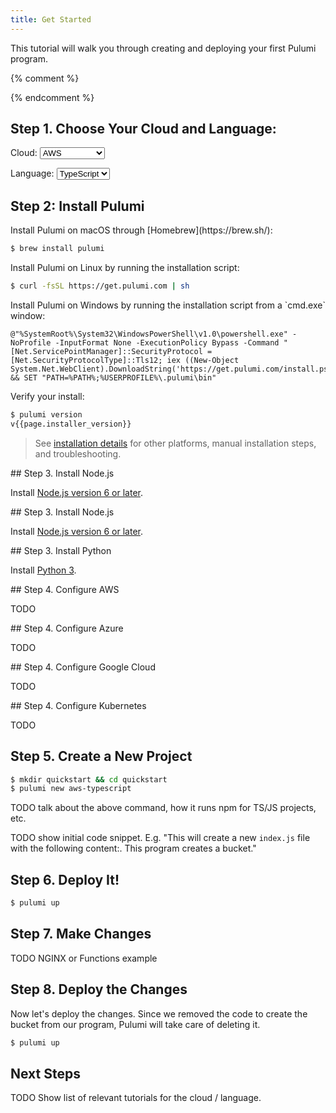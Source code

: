 ```yaml
---
title: Get Started
---
```


This tutorial will walk you through creating and deploying your first Pulumi program.

{% comment %}
<!-- TODO make these big, nice looking, buttons. -->
<!-- TODO use the language cookie value (if set) for the default selected language (and set the value). -->
<!-- TODO save the cloud choice the same way we save the language choice (as a cookie). -->
<!-- TODO make it possible to select cloud and language from query params. -->
{% endcomment %}

## Step 1. Choose Your Cloud and Language:

<label for="cloud">Cloud:</label>
<select id="cloud" onchange="selectHelper('cloud', clouds, this.value)">
    <option value="aws">AWS</option>
    <option value="azure">Azure</option>
    <option value="gcp">Google Cloud</option>
    <option value="kubernetes">Kubernetes</option>
</select>

<label for="language">Language:</label>
<select id="language" onchange="selectHelper('language', languages, this.value)">
    <option value="typescript">TypeScript</option>
    <option value="javascript">JavaScript</option>
    <option value="python">Python</option>
</select>

## Step 2: Install Pulumi

<div class="install_macos" markdown="1">
Install Pulumi on macOS through [Homebrew](https://brew.sh/):

```bash
$ brew install pulumi
```
</div>

<div class="install_linux" markdown="1">
Install Pulumi on Linux by running the installation script:

```bash
$ curl -fsSL https://get.pulumi.com | sh
```
</div>

<div class="install_windows" markdown="1">
Install Pulumi on Windows by running the installation script from a `cmd.exe` window:

```batch
@"%SystemRoot%\System32\WindowsPowerShell\v1.0\powershell.exe" -NoProfile -InputFormat None -ExecutionPolicy Bypass -Command "[Net.ServicePointManager]::SecurityProtocol = [Net.SecurityProtocolType]::Tls12; iex ((New-Object System.Net.WebClient).DownloadString('https://get.pulumi.com/install.ps1'))" && SET "PATH=%PATH%;%USERPROFILE%\.pulumi\bin"
```
</div>

Verify your install:

```bash
$ pulumi version
v{{page.installer_version}}
```

> See [installation details](install.md) for other platforms, manual
> installation steps, and troubleshooting.

<div class="language_typescript" markdown="1">
## Step 3. Install Node.js

Install <a href="https://nodejs.org/en/download/" target="_blank">Node.js version 6 or later</a>.
</div>

<div class="language_javascript" markdown="1">
## Step 3. Install Node.js

Install <a href="https://nodejs.org/en/download/" target="_blank">Node.js version 6 or later</a>.
</div>

<div class="language_python" markdown="1">
## Step 3. Install Python

Install <a href="https://www.python.org/downloads/" target="_blank">Python 3</a>.
</div>



<div class="cloud_aws" markdown="1">
## Step 4. Configure AWS

TODO
</div>

<div class="cloud_azure" markdown="1">
## Step 4. Configure Azure

TODO
</div>

<div class="cloud_gcp" markdown="1">
## Step 4. Configure Google Cloud

TODO
</div>

<div class="cloud_kubernetes" markdown="1">
## Step 4. Configure Kubernetes

TODO
</div>

## Step 5. Create a New Project

<!-- TODO update this for the other clouds/languages. <div class="language_typescript" markdown="1"></div> -->
<!-- TODO customize for Windows. -->

```bash
$ mkdir quickstart && cd quickstart
$ pulumi new aws-typescript
```

<!-- TODO need to discuss the sign-in prompt -->

TODO talk about the above command, how it runs npm for TS/JS projects, etc.

TODO show initial code snippet. E.g. "This will create a new `index.js` file with the following content:. This program creates a bucket."

<!-- TODO Python steps to install dependencies -->

## Step 6. Deploy It!

```bash
$ pulumi up
```

## Step 7. Make Changes

TODO NGINX or Functions example

## Step 8. Deploy the Changes

Now let's deploy the changes. Since we removed the code to create the bucket from our program, Pulumi will take care of deleting it.

```bash
$ pulumi up
```

## Next Steps

TODO Show list of relevant tutorials for the cloud / language.

<script>
    function showHelper(id, value) {
        var e = document.getElementsByClassName(id + "_" + value)
        for (var i = 0; i < e.length; i++) {
            e[i].style.display = "block";
        }

        var s = document.getElementById(id);
        if (s) {
            for (var i = 0; i < s.options.length; i++) {
                if (s.options[i].value === value) {
                    s.selectedIndex = i;
                    break;
                }
            }
        }
    }

    function hideHelper(id, value) {
        var e = document.getElementsByClassName(id + "_" + value)
        for (var i = 0; i < e.length; i++) {
            e[i].style.display = "none";
        }
    }

    function selectHelper(id, values, value) {
        var found;
        for (var i = 0; i < values.length; i++) {
            if (value === values[i]) {
                showHelper(id, values[i]);
                found = true;
            } else {
                hideHelper(id, values[i]);
            }
        }
        if (!found) {
            showHelper(id, values[0]);
        }
    }

    var oses = ["linux", "macos", "windows"];
    if (navigator.appVersion.indexOf("Win") !== -1) {
        selectHelper("install", oses, "windows");
    } else if (navigator.appVersion.indexOf("Mac") !== -1) {
        selectHelper("install", oses, "macos");
    } else {
        // Otherwise, just show the command for Linux.
        selectHelper("install", oses, "linux");
    }

    var clouds = ["aws", "azure", "gcp", "kubernetes"];
    selectHelper("cloud", clouds, "aws");

    var languages = ["typescript", "javascript", "python"];
    selectHelper("language", languages, "typescript");
</script>
